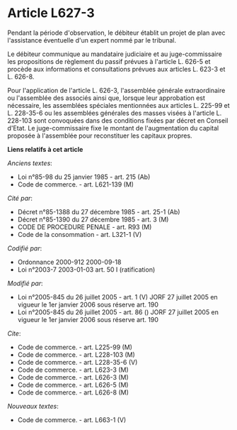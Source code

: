 # Article L627-3

Pendant la période d'observation, le débiteur établit un projet de plan avec l'assistance éventuelle d'un expert nommé par le
tribunal.

Le débiteur communique au mandataire judiciaire et au juge-commissaire les propositions de règlement du passif prévues à
l'article L. 626-5 et procède aux informations et consultations prévues aux articles L. 623-3 et L. 626-8.

Pour l'application de l'article L. 626-3, l'assemblée générale extraordinaire ou l'assemblée des associés ainsi que, lorsque
leur approbation est nécessaire, les assemblées spéciales mentionnées aux articles L. 225-99 et L. 228-35-6 ou les assemblées
générales des masses visées à l'article L. 228-103 sont convoquées dans des conditions fixées par décret en Conseil d'Etat.
Le juge-commissaire fixe le montant de l'augmentation du capital proposée à l'assemblée pour reconstituer les capitaux
propres.

**Liens relatifs à cet article**

_Anciens textes_:

  - Loi n°85-98 du 25 janvier 1985 - art. 215 (Ab)
  - Code de commerce. - art. L621-139 (M)

_Cité par_:

  - Décret n°85-1388 du 27 décembre 1985 - art. 25-1 (Ab)
  - Décret n°85-1390 du 27 décembre 1985 - art. 3 (M)
  - CODE DE PROCEDURE PENALE - art. R93 (M)
  - Code de la consommation - art. L321-1 (V)

_Codifié par_:

  - Ordonnance 2000-912 2000-09-18
  - Loi n°2003-7 2003-01-03 art. 50 I (ratification)

_Modifié par_:

  - Loi n°2005-845 du 26 juillet 2005 - art. 1 (V) JORF 27 juillet 2005 en vigueur le 1er janvier 2006 sous réserve art. 190
  - Loi n°2005-845 du 26 juillet 2005 - art. 86 () JORF 27 juillet 2005 en vigueur le 1er janvier 2006 sous réserve art. 190

_Cite_:

  - Code de commerce. - art. L225-99 (M)
  - Code de commerce. - art. L228-103 (M)
  - Code de commerce. - art. L228-35-6 (V)
  - Code de commerce. - art. L623-3 (M)
  - Code de commerce. - art. L626-3 (M)
  - Code de commerce. - art. L626-5 (M)
  - Code de commerce. - art. L626-8 (M)

_Nouveaux textes_:

  - Code de commerce. - art. L663-1 (V)
